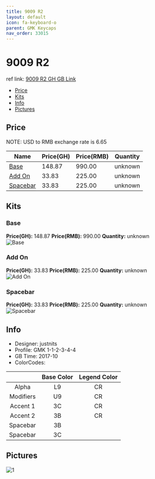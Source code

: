 ```yaml
---
title: 9009 R2
layout: default
icon: fa-keyboard-o
parent: GMK Keycaps
nav_order: 33015
---
```


# 9009 R2

ref link: [9009 R2 GH GB Link](https://geekhack.org/index.php?topic=91844.0)

* [Price](#price)
* [Kits](#kits)
* [Info](#info)
* [Pictures](#pictures)


## Price  
NOTE: USD to RMB exchange rate is 6.65

| Name          | Price(GH)    |  Price(RMB) | Quantity |
| ------------- | ------------ |  ---------- | -------- |
|[Base](#base)|148.87|990.00|unknown|
|[Add On](#add-on)|33.83|225.00|unknown|
|[Spacebar](#spacebar)|33.83|225.00|unknown|


## Kits
### Base
**Price(GH):** 148.87    **Price(RMB):** 990.00    **Quantity:** unknown  
<img src="{{ 'assets/images/gmk-keycaps/9009r2/kits_pics/base.jpg' | relative_url }}" alt="Base" class="image featured">

### Add On
**Price(GH):** 33.83    **Price(RMB):** 225.00    **Quantity:** unknown  
<img src="{{ 'assets/images/gmk-keycaps/9009r2/kits_pics/add-on.jpg' | relative_url }}" alt="Add On" class="image featured">

### Spacebar
**Price(GH):** 33.83    **Price(RMB):** 225.00    **Quantity:** unknown  
<img src="{{ 'assets/images/gmk-keycaps/9009r2/kits_pics/spacebar.jpg' | relative_url }}" alt="Spacebar" class="image featured">


## Info
* Designer: justnits
* Profile: GMK 1-1-2-3-4-4
* GB Time: 2017-10
* ColorCodes:  

| |Base Color     | Legend Color
| :-------------: | :-------------: | :------------:
|Alpha|L9|CR
|Modifiers|U9|CR
|Accent 1|3C|CR
|Accent 2|3B|CR
|Spacebar|3B|
|Spacebar|3C|


## Pictures
<img src="{{ 'assets/images/gmk-keycaps/9009r1/rendering_pics/1.jpg' | relative_url }}" alt="1" class="image featured">
